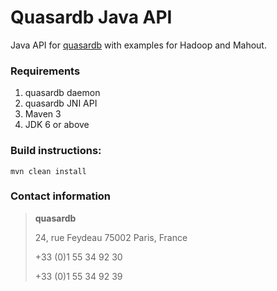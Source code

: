 Quasardb Java API
=================

Java API for [quasardb](http://www.quasardb.net/) with examples for Hadoop and Mahout.

### Requirements

1. quasardb daemon
2. quasardb JNI API
3. Maven 3
4. JDK 6 or above

### Build instructions:

    mvn clean install

### Contact information

> **quasardb**
> 
> 24, rue Feydeau
> 75002 Paris, France
> 
> +33 (0)1 55 34 92 30
>
> +33 (0)1 55 34 92 39
